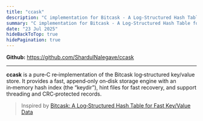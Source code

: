 ```yaml
---
title: "ccask"
description: "C implementation for Bitcask - A Log-Structured Hash Table for Fast Key/Value Data"
summary: "C implementation for Bitcask - A Log-Structured Hash Table for Fast Key/Value Data"
date: "23 Jul 2025"
hideBackToTop: true
hidePagination: true
---
```


**Github:** https://github.com/ShardulNalegave/ccask

---

**ccask** is a pure‑C re‑implementation of the Bitcask log‑structured key/value store. It provides a fast, append‑only on‑disk storage engine with an in‑memory hash index (the “keydir”), hint files for fast recovery, and support threading and CRC‑protected records.

> Inspired by [Bitcask: A Log‑Structured Hash Table for Fast Key/Value Data](https://riak.com/assets/bitcask-intro.pdf)
